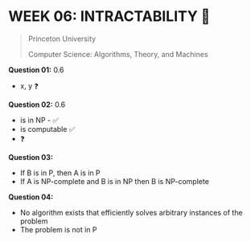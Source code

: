 # WEEK 06: INTRACTABILITY 💯

> Princeton University
>
> Computer Science: Algorithms, Theory, and Machines

**Question 01:** 0.6

* x, y ❓

**Question 02:** 0.6

* is in NP - ✅
* is computable ✅
* ❓

**Question 03:**

* If B is in P, then A is in P
* If A is NP-complete and B is in NP then B is NP-complete

**Question 04:**

* No algorithm exists that efficiently solves arbitrary instances of the problem
* The problem is not in P
